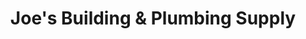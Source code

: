 ---
title: "Joe's Building & Plumbing Supply"
url: /chester/joes-building-and-plumbing-supply/
shop: hardware
---